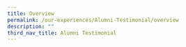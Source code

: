 ```yaml
---
title: Overview
permalink: /our-experiences/Alumni-Testimonial/overview
description: ""
third_nav_title: Alumni Testimonial
---
```



